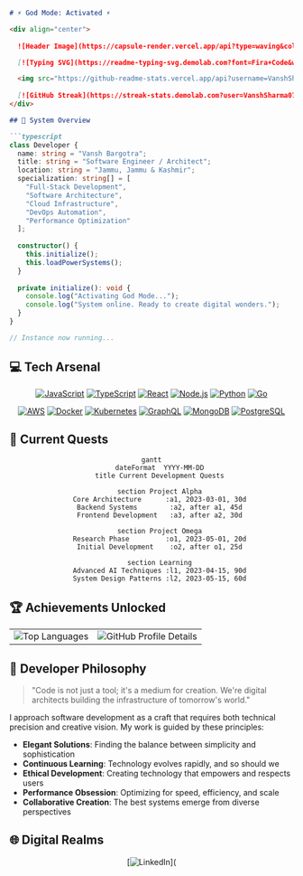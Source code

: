 

```markdown
# ⚡️ God Mode: Activated ⚡️

<div align="center">
  
  ![Header Image](https://capsule-render.vercel.app/api?type=waving&color=gradient&customColorList=12,15,19,21,25&height=180&section=header&text=DEVELOPER%20ASCENSION&fontSize=50&fontAlignY=35&animation=fadeIn&fontColor=FFFFFF)

  [![Typing SVG](https://readme-typing-svg.demolab.com?font=Fira+Code&weight=700&size=24&duration=3000&pause=1000&color=0969DA&center=true&vCenter=true&width=600&lines=Full-Stack+Developer;Software+Architect;Problem+Solver;Innovation+Engineer;Digital+Alchemist)](https://git.io/typing-svg)

  <img src="https://github-readme-stats.vercel.app/api?username=VanshSharma07&show_icons=true&theme=radical&hide_border=true&include_all_commits=true&count_private=true&card_width=500px" alt="GitHub Stats" />
  
  [![GitHub Streak](https://streak-stats.demolab.com?user=VanshSharma07&theme=radical&hide_border=true&mode=weekly&fire=33DD77)](https://git.io/streak-stats)
</div>

## 🌌 System Overview

```typescript
class Developer {
  name: string = "Vansh Bargotra";
  title: string = "Software Engineer / Architect";
  location: string = "Jammu, Jammu & Kashmir";
  specialization: string[] = [
    "Full-Stack Development",
    "Software Architecture",
    "Cloud Infrastructure",
    "DevOps Automation",
    "Performance Optimization"
  ];
  
  constructor() {
    this.initialize();
    this.loadPowerSystems();
  }
  
  private initialize(): void {
    console.log("Activating God Mode...");
    console.log("System online. Ready to create digital wonders.");
  }
}

// Instance now running...
```

## 💻 Tech Arsenal

<div align="center">

[![JavaScript](https://img.shields.io/badge/JavaScript-F7DF1E?style=for-the-badge&logo=javascript&logoColor=black)](https://developer.mozilla.org/en-US/docs/Web/JavaScript)
[![TypeScript](https://img.shields.io/badge/TypeScript-007ACC?style=for-the-badge&logo=typescript&logoColor=white)](https://www.typescriptlang.org/)
[![React](https://img.shields.io/badge/React-20232A?style=for-the-badge&logo=react&logoColor=61DAFB)](https://reactjs.org/)
[![Node.js](https://img.shields.io/badge/Node.js-339933?style=for-the-badge&logo=nodedotjs&logoColor=white)](https://nodejs.org/)
[![Python](https://img.shields.io/badge/Python-3776AB?style=for-the-badge&logo=python&logoColor=white)](https://www.python.org/)
[![Go](https://img.shields.io/badge/Go-00ADD8?style=for-the-badge&logo=go&logoColor=white)](https://golang.org/)

[![AWS](https://img.shields.io/badge/AWS-232F3E?style=for-the-badge&logo=amazon-aws&logoColor=white)](https://aws.amazon.com/)
[![Docker](https://img.shields.io/badge/Docker-2CA5E0?style=for-the-badge&logo=docker&logoColor=white)](https://www.docker.com/)
[![Kubernetes](https://img.shields.io/badge/Kubernetes-326CE5?style=for-the-badge&logo=kubernetes&logoColor=white)](https://kubernetes.io/)
[![GraphQL](https://img.shields.io/badge/GraphQL-E10098?style=for-the-badge&logo=graphql&logoColor=white)](https://graphql.org/)
[![MongoDB](https://img.shields.io/badge/MongoDB-4EA94B?style=for-the-badge&logo=mongodb&logoColor=white)](https://www.mongodb.com/)
[![PostgreSQL](https://img.shields.io/badge/PostgreSQL-316192?style=for-the-badge&logo=postgresql&logoColor=white)](https://www.postgresql.org/)

</div>

## 🔮 Current Quests

<div align="center">

```mermaid
gantt
    dateFormat  YYYY-MM-DD
    title Current Development Quests
    
    section Project Alpha
    Core Architecture      :a1, 2023-03-01, 30d
    Backend Systems        :a2, after a1, 45d
    Frontend Development   :a3, after a2, 30d
    
    section Project Omega
    Research Phase         :o1, 2023-05-01, 20d
    Initial Development    :o2, after o1, 25d
    
    section Learning
    Advanced AI Techniques :l1, 2023-04-15, 90d
    System Design Patterns :l2, 2023-05-15, 60d
```

</div>

## 🏆 Achievements Unlocked

<div align="center">
  <table>
    <tr>
      <td align="center">
        <img src="https://github-readme-stats.vercel.app/api/top-langs/?username=VanshSharma07&theme=radical&hide_border=true&layout=compact" alt="Top Languages" />
      </td>
      <td align="center">
        <img src="https://github-profile-summary-cards.vercel.app/api/cards/profile-details?username=VanshSharma07&theme=radical" alt="GitHub Profile Details" />
      </td>
    </tr>
  </table>
</div>

## 🌠 Developer Philosophy

> "Code is not just a tool; it's a medium for creation. We're digital architects building the infrastructure of tomorrow's world."

I approach software development as a craft that requires both technical precision and creative vision. My work is guided by these principles:

- **Elegant Solutions**: Finding the balance between simplicity and sophistication
- **Continuous Learning**: Technology evolves rapidly, and so should we
- **Ethical Development**: Creating technology that empowers and respects users
- **Performance Obsession**: Optimizing for speed, efficiency, and scale
- **Collaborative Creation**: The best systems emerge from diverse perspectives

## 🌐 Digital Realms

<div align="center">
  
[![LinkedIn](https://img.shields.io/badge/LinkedIn-0077B5?style=for-the-badge&logo=linkedin&logoColor=white)](

